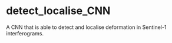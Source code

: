 # detect_localise_CNN
A CNN that is able to detect and localise deformation in Sentinel-1 interferograms.  
